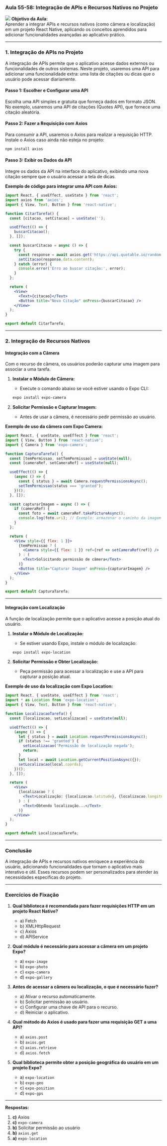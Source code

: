 ### Aula 55-58: Integração de APIs e Recursos Nativos no Projeto
![](./assets/55-58.jpeg)
**Objetivo da Aula:**  
Aprender a integrar APIs e recursos nativos (como câmera e localização) em um projeto React Native, aplicando os conceitos aprendidos para adicionar funcionalidades avançadas ao aplicativo prático.

---

### **1. Integração de APIs no Projeto**

A integração de APIs permite que o aplicativo acesse dados externos ou funcionalidades de outros sistemas. Neste projeto, usaremos uma API para adicionar uma funcionalidade extra: uma lista de citações ou dicas que o usuário pode acessar diariamente.

#### **Passo 1: Escolher e Configurar uma API**

Escolha uma API simples e gratuita que forneça dados em formato JSON. No exemplo, usaremos uma API de citações (Quotes API), que fornece uma citação aleatória.

#### **Passo 2: Fazer a Requisição com Axios**

Para consumir a API, usaremos o Axios para realizar a requisição HTTP. Instale o Axios caso ainda não esteja no projeto:

```bash
npm install axios
```

#### **Passo 3: Exibir os Dados da API**

Integre os dados da API na interface do aplicativo, exibindo uma nova citação sempre que o usuário acessar a tela de dicas.

**Exemplo de código para integrar uma API com Axios:**
```jsx
import React, { useEffect, useState } from 'react';
import axios from 'axios';
import { View, Text, Button } from 'react-native';

function CitarTarefa() {
  const [citacao, setCitacao] = useState('');

  useEffect(() => {
    buscarCitacao();
  }, []);

  const buscarCitacao = async () => {
    try {
      const response = await axios.get('https://api.quotable.io/random');
      setCitacao(response.data.content);
    } catch (error) {
      console.error('Erro ao buscar citação:', error);
    }
  };

  return (
    <View>
      <Text>{citacao}</Text>
      <Button title="Nova Citação" onPress={buscarCitacao} />
    </View>
  );
}

export default CitarTarefa;
```

---

### **2. Integração de Recursos Nativos**

#### **Integração com a Câmera**

Com o recurso de câmera, os usuários poderão capturar uma imagem para associar a uma tarefa.

1. **Instalar o Módulo de Câmera:**
   - Execute o comando abaixo se você estiver usando o Expo CLI:
   ```bash
   expo install expo-camera
   ```

2. **Solicitar Permissão e Capturar Imagem:**
   - Antes de usar a câmera, é necessário pedir permissão ao usuário.
   
**Exemplo de uso da câmera com Expo Camera:**
```jsx
import React, { useState, useEffect } from 'react';
import { View, Button } from 'react-native';
import { Camera } from 'expo-camera';

function CapturaTarefa() {
  const [temPermissao, setTemPermissao] = useState(null);
  const [cameraRef, setCameraRef] = useState(null);

  useEffect(() => {
    (async () => {
      const { status } = await Camera.requestPermissionsAsync();
      setTemPermissao(status === 'granted');
    })();
  }, []);

  const capturarImagem = async () => {
    if (cameraRef) {
      const foto = await cameraRef.takePictureAsync();
      console.log(foto.uri); // Exemplo: armazenar o caminho da imagem para uso na tarefa
    }
  };

  return (
    <View style={{ flex: 1 }}>
      {temPermissao ? (
        <Camera style={{ flex: 1 }} ref={ref => setCameraRef(ref)} />
      ) : (
        <Text>Solicitando permissão de câmera</Text>
      )}
      <Button title="Capturar Imagem" onPress={capturarImagem} />
    </View>
  );
}

export default CapturaTarefa;
```

---

#### **Integração com Localização**

A função de localização permite que o aplicativo acesse a posição atual do usuário.

1. **Instalar o Módulo de Localização:**
   - Se estiver usando Expo, instale o módulo de localização:
   ```bash
   expo install expo-location
   ```

2. **Solicitar Permissão e Obter Localização:**
   - Peça permissão para acessar a localização e use a API para capturar a posição atual.

**Exemplo de uso da localização com Expo Location:**
```jsx
import React, { useState, useEffect } from 'react';
import * as Location from 'expo-location';
import { View, Text, Button } from 'react-native';

function LocalizacaoTarefa() {
  const [localizacao, setLocalizacao] = useState(null);

  useEffect(() => {
    (async () => {
      let { status } = await Location.requestPermissionsAsync();
      if (status !== 'granted') {
        setLocalizacao('Permissão de localização negada');
        return;
      }
      let local = await Location.getCurrentPositionAsync({});
      setLocalizacao(local.coords);
    })();
  }, []);

  return (
    <View>
      {localizacao ? (
        <Text>Localização: {localizacao.latitude}, {localizacao.longitude}</Text>
      ) : (
        <Text>Obtendo localização...</Text>
      )}
    </View>
  );
}

export default LocalizacaoTarefa;
```

---

### Conclusão

A integração de APIs e recursos nativos enriquece a experiência do usuário, adicionando funcionalidades que tornam o aplicativo mais interativo e útil. Esses recursos podem ser personalizados para atender às necessidades específicas do projeto.

---

### **Exercícios de Fixação**

1. **Qual biblioteca é recomendada para fazer requisições HTTP em um projeto React Native?**
   - a) Fetch
   - b) XMLHttpRequest
   - c) Axios
   - d) APIService

2. **Qual módulo é necessário para acessar a câmera em um projeto Expo?**
   - a) `expo-image`
   - b) `expo-photo`
   - c) `expo-camera`
   - d) `expo-gallery`

3. **Antes de acessar a câmera ou localização, o que é necessário fazer?**
   - a) Ativar o recurso automaticamente.
   - b) Solicitar permissão ao usuário.
   - c) Configurar uma chave de API para o recurso.
   - d) Reiniciar o aplicativo.

4. **Qual método do Axios é usado para fazer uma requisição GET a uma API?**
   - a) `axios.post`
   - b) `axios.get`
   - c) `axios.retrieve`
   - d) `axios.fetch`

5. **Qual biblioteca permite obter a posição geográfica do usuário em um projeto Expo?**
   - a) `expo-location`
   - b) `expo-geo`
   - c) `expo-position`
   - d) `expo-gps`

---

**Respostas:**
1. **c)** Axios
2. **c)** `expo-camera`
3. **b)** Solicitar permissão ao usuário
4. **b)** `axios.get`
5. **a)** `expo-location`